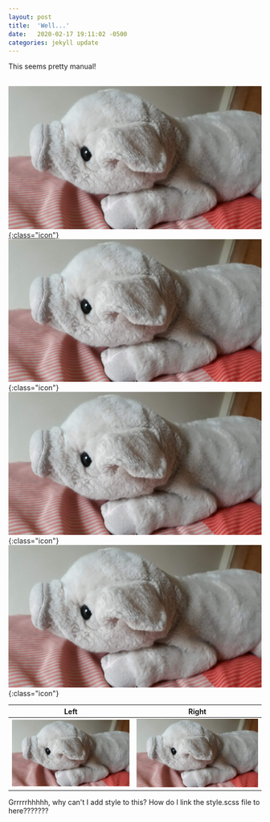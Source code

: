 ```yaml
---
layout: post
title:  'Well...'
date:   2020-02-17 19:11:02 -0500
categories: jekyll update
---
```

This seems pretty manual!

&nbsp;
&nbsp;
&nbsp;
&nbsp;
&nbsp;
[![](/assets/img/baby.jpg){:class="icon"}](/about/)
&nbsp;
![](/assets/img/baby.jpg){:class="icon"}
&nbsp;
![](/assets/img/baby.jpg){:class="icon"}
&nbsp;
![](/assets/img/baby.jpg){:class="icon"}
&nbsp;
&nbsp;
&nbsp;
&nbsp;
&nbsp;
&nbsp;
&nbsp;

Left                       |  Right
:-------------------------:|:-------------------------:
![](/assets/img/baby.jpg)  |  ![](/assets/img/baby.jpg)

Grrrrrhhhhh, why can't I add style to this? How do I link the style.scss file to here???????